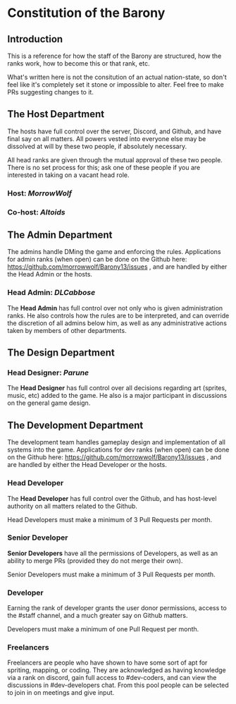 # Constitution of the Barony

## Introduction
This is a reference for how the staff of the Barony are structured, how the ranks work, how to become this or that rank, etc.

What's written here is not the consitution of an actual nation-state, so don't feel like it's completely set it stone or impossible to alter. Feel free to make PRs suggesting changes to it.


## The Host Department
The hosts have full control over the server, Discord, and Github, and have final say on all matters. All powers vested into everyone else may be dissolved at will by these two people, if absolutely necessary.

All head ranks are given through the mutual approval of these two people. There is no set process for this; ask one of these people if you are interested in taking on a vacant head role.

### Host: *MorrowWolf*

### Co-host: *Altoids*


## The Admin Department
The admins handle DMing the game and enforcing the rules. Applications for admin ranks (when open) can be done on the Github here: https://github.com/morrowwolf/Barony13/issues , and are handled by either the Head Admin or the hosts.

### Head Admin: *DLCabbose*
The **Head Admin** has full control over not only who is given administration ranks. He also controls how the rules are to be interpreted, and can override the discretion of all admins below him, as well as any administrative actions taken by members of other departments.

## The Design Department

### Head Designer: *Parune*
The **Head Designer** has full control over all decisions regarding art (sprites, music, etc) added to the game. He also is a major participant in discussions on the general game design.

## The Development Department
The development team handles gameplay design and implementation of all systems into the game.  Applications for dev ranks (when open) can be done on the Github here: https://github.com/morrowwolf/Barony13/issues , and are handled by either the Head Developer or the hosts.

### Head Developer
The **Head Developer** has full control over the Github, and has host-level authority on all matters related to the Github.

Head Developers must make a minimum of 3 Pull Requests per month.

### Senior Developer
**Senior Developers** have all the permissions of Developers, as well as an ability to merge PRs (provided they do not merge their own).

Senior Developers must make a minimum of 3 Pull Requests per month.

### Developer
Earning the rank of developer grants the user donor permissions, access to the #staff channel, and a much greater say on Github matters.

Developers must make a minimum of one Pull Request per month.


### Freelancers
Freelancers are people who have shown to have some sort of apt for spriting, mapping, or coding.  They are acknowledged as having knowledge via a rank on discord, gain full access to #dev-coders, and can view the discussions in #dev-developers chat.  From this pool people can be selected to join in on meetings and give input.
